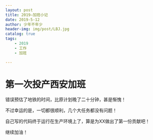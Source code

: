 ```yaml
---
layout: post
title: 2019—加班小记
date: 2019-5-12
author: 少年不年少
header-img: img/post/LBJ.jpg
catalog: true
tags:
    - 2019
    - 工作
    - 加班

---
```




# 第一次投产西安加班 #

错误预估了地铁的时间，比原计划晚了二十分钟，甚是惭愧！

不过幸运的是，一切都很顺利，几个大任务都没有问题！

自己写的代码终于运行在生产环境上了，算是为XX做出了第一份贡献吧！

继续加油！





